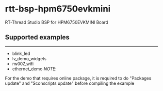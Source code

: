 # rtt-bsp-hpm6750evkmini
RT-Thread Studio BSP for HPM6750EVKMINI Board

## Supported examples
***
- blink_led
- lv_demo_widgets
- rw007_wifi
- ethernet_demo
_NOTE_:

For the demo that requires online package, it is required to do "Packages update" and "Sconscripts update" before compiling the example
